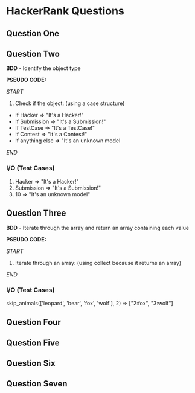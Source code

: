 # **HackerRank Questions**

## **Question One**

## **Question Two**

**BDD** - Identify the object type

**PSEUDO CODE:**

 *START*
 1. Check if the object:  (using a case structure)
   - If Hacker  => "It's a Hacker!"
   - If Submission  => "It's a Submission!"
   - If TestCase  => "It's a TestCase!"
   - If Contest  => "It's a Contest!"
   - If anything else  => "It's an unknown model

 *END*


### I/O (Test Cases)

 1. Hacker => "It's a Hacker!"
 2. Submission => "It's a Submission!"
 3. 10 => "It's an unknown model"

## **Question Three**

**BDD** - Iterate through the array and return an array containing each value

**PSEUDO CODE:**

 *START*
 1. Iterate through an array:  (using collect because it returns an array)

 *END*


### I/O (Test Cases)
skip_animals(['leopard', 'bear', 'fox', 'wolf'], 2)   =>  ["2:fox", "3:wolf"]
## **Question Four**
## **Question Five**
## **Question Six**
## **Question Seven**
